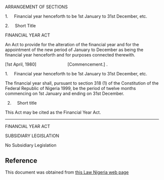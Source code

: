 # 

ARRANGEMENT OF SECTIONS

1.     Financial year henceforth to be 1st January to 31st December, etc.

2.     Short Title

FINANCIAL YEAR ACT

An Act to provide for the alteration of the financial year and for the appointment of the new period of January to December as being the financial year henceforth and for purposes connected therewith.

[1st April, 1980]                          [Commencement.] .

1.     Financial year henceforth to be 1st January to 31st December, etc.

The financial year shall, pursuant to section 318 (1) of the Constitution of the Federal Republic of Nigeria 1999, be the period of twelve months commencing on 1st January and ending on 31st December.

2.     Short title

This Act may be cited as the Financial Year Act.

___________________

FINANCIAL YEAR ACT

SUBSIDIARY LEGISLATION

No Subsidiary Legislation

## Reference

This document was obtained from [this Law Nigeria web page](http://www.lawnigeria.com/LFN/F/Financial-Year-Act.php)